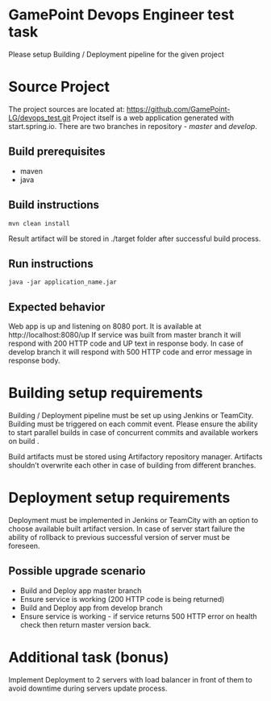 # GamePoint Devops Engineer test task

Please setup Building / Deployment pipeline for the given project

# Source Project

The project sources are located at: https://github.com/GamePoint-LG/devops_test.git
Project itself is a web application generated with start.spring.io.
There are two branches in repository - *master* and *develop*.

## Build prerequisites 
* maven
* java

## Build instructions
`mvn clean install` 

Result artifact will be stored in ./target folder after successful build process.

## Run instructions 
`java -jar application_name.jar`

## Expected behavior
Web app is up and listening on 8080 port. It is available at http://localhost:8080/up
If service was built from master branch it will respond with 200 HTTP code and UP text in response body.
In case of develop branch it will respond with 500 HTTP code and error message in response body.

# Building setup requirements

Building / Deployment pipeline must be set up using Jenkins or TeamCity.
Building must be triggered on each commit event. Please ensure the ability to start parallel builds in case of concurrent commits and available workers on build .

Build artifacts must be stored using Artifactory repository manager.
Artifacts shouldn’t overwrite each other in case of building from different branches.

# Deployment setup requirements

Deployment must be implemented in Jenkins or TeamCity with an option to choose available built artifact version.
In case of server start failure the ability of rollback to previous successful version of server must be foreseen.

## Possible upgrade scenario
* Build and Deploy app master branch
* Ensure service is working (200 HTTP code is being returned)
* Build and Deploy app from develop branch
* Ensure service is working - if service returns 500 HTTP error on health check then return master version back.

# Additional task (bonus)
Implement Deployment to 2 servers with load balancer in front of them to avoid downtime during servers update process.
